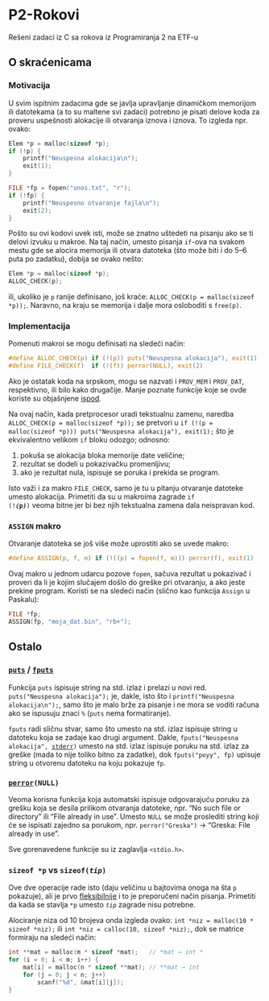# P2-Rokovi

Rešeni zadaci iz C sa rokova iz Programiranja 2 na ETF-u

## O skraćenicama

### Motivacija

U svim ispitnim zadacima gde se javlja upravljanje dinamičkom memorijom ili datotekama (a to su maltene svi zadaci) potrebno je pisati  delove koda za proveru uspešnosti alokacije ili otvaranja iznova i iznova. To izgleda npr. ovako:

```C
Elem *p = malloc(sizeof *p);
if (!p) {
    printf("Neuspesna alokacija\n");
    exit(1);
}
```

```C
FILE *fp = fopen("unos.txt", "r");
if (!fp) {
    printf("Neuspesno otvaranje fajla\n");
    exit(2);
}
```

Pošto su ovi kodovi uvek isti, može se znatno uštedeti na pisanju ako se ti delovi izvuku u makroe. Na taj način, umesto pisanja `if`-ova na svakom mestu gde se alocira memorija ili otvara datoteka (što može biti i do 5–6 puta po zadatku), dobija se ovako nešto:

```C
Elem *p = malloc(sizeof *p);
ALLOC_CHECK(p);
```

ili, ukoliko je `p` ranije definisano, još kraće: `ALLOC_CHECK(p = malloc(sizeof *p));`. Naravno, na kraju se memorija i dalje mora osloboditi s `free(p)`.

### Implementacija

Pomenuti makroi se mogu definisati na sledeći način:

```C
#define ALLOC_CHECK(p) if (!(p)) puts("Neuspesna alokacija"), exit(1)
#define FILE_CHECK(f)  if (!(f)) perror(NULL), exit(2)
```
 
Ako je ostatak koda na srpskom, mogu se nazvati i `PROV_MEM` i `PROV_DAT`, respektivno, ili bilo kako drugačije. Manje poznate funkcije koje se ovde koriste su objašnjene [ispod](#ostalo).
 
Na ovaj način, kada pretprocesor uradi tekstualnu zamenu, naredba `ALLOC_CHECK(p = malloc(sizeof *p));` se pretvori u `if (!(p = malloc(sizeof *p))) puts("Neuspesna alokacija"), exit(1);` što je ekvivalentno velikom `if` bloku odozgo; odnosno:

1. pokuša se alokacija bloka memorije date veličine;
2. rezultat se dodeli u pokazivačku promenljivu;
3. ako je rezultat nula, ispisuje se poruka i prekida se program.

Isto važi i za makro `FILE_CHECK`, samo je tu u pitanju otvaranje datoteke umesto alokacija. Primetiti da su u makroima zagrade <code>if (!**_(_**p**_)_**)</code> veoma bitne jer bi bez njih tekstualna zamena dala neispravan kod.

### `ASSIGN` makro

Otvaranje datoteka se još više može uprostiti ako se uvede makro:

```C
#define ASSIGN(p, f, m) if (!((p) = fopen(f, m))) perror(f), exit(1)
```

Ovaj makro u jednom udarcu pozove `fopen`, sačuva rezultat u pokazivač i proveri da li je kojim slučajem došlo do greške pri otvaranju, a ako jeste prekine program. Koristi se na sledeći način (slično kao funkcija `Assign` u Paskalu):

```C
FILE *fp;
ASSIGN(fp, "moja_dat.bin", "rb+");
```

## Ostalo

### [`puts`](http://www.cplusplus.com/reference/cstdio/puts/) / [`fputs`](http://www.cplusplus.com/reference/cstdio/fputs/)

Funkcija `puts` ispisuje string na std. izlaz i prelazi u novi red. `puts("Neuspesna alokacija");` je, dakle, isto što i `printf("Neuspesna alokacija\n");`, samo što je malo brže za pisanje i ne mora se voditi računa ako se ispusuju znaci `%` (`puts` nema formatiranje). 

`fputs` radi sličnu stvar, samo što umesto na std. izlaz ispisuje string u datoteku koja se zadaje kao drugi argument. Dakle, <code>fputs("Neuspesna alokacija", [stderr](http://www.cplusplus.com/reference/cstdio/stderr/))</code> umesto na std. izlaz ispisuje poruku na std. izlaz za greške (mada to nije toliko bitno za zadatke), dok `fputs("poyy", fp)` upisuje string u otvorenu datoteku na koju pokazuje `fp`.

### <code>[perror](http://www.cplusplus.com/reference/cstdio/perror/)(NULL)</code>

Veoma korisna funkcija koja automatski ispisuje odgovarajuću poruku za grešku koja se desila prilikom otvaranja datoteke, npr. “No such file or directory” ili “File already in use”. Umesto `NULL` se može proslediti string koji će se ispisati zajedno sa porukom, npr. `perror("Greska")` → “Greska: File already in use”.

Sve gorenavedene funkcije su iz zaglavlja `<stdio.h>`.

### `sizeof *p` vs <code>sizeof(<em>tip</em>)</code>

Ove dve operacije rade isto (daju veličinu u bajtovima onoga na šta `p` pokazuje), ali je prvo [fleksibilnije](https://stackoverflow.com/q/373252/1523774) i to je preporučeni način pisanja. Primetiti da kada se stavlja `*p` umesto _`tip`_ zagrade nisu potrebne.

Alociranje niza od 10 brojeva onda izgleda ovako: `int *niz = malloc(10 * sizeof *niz);` ili `int *niz = calloc(10, sizeof *niz);`, dok se matrice formiraju na sledeći način:

```C
int **mat = malloc(m * sizeof *mat);   // *mat → int *
for (i = 0; i < m; i++) {
    mat[i] = malloc(n * sizeof **mat); // **mat → int
    for (j = 0; j < n; j++)
        scanf("%d", &mat[i][j]);
}
```
